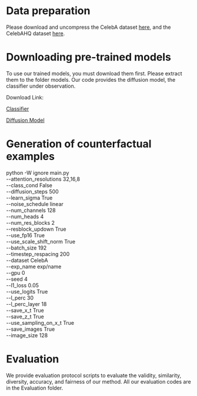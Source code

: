 # **Data preparation**
Please download and uncompress the CelebA dataset [here](https://mmlab.ie.cuhk.edu.hk/projects/CelebA.html), and the CelebAHQ dataset [here](https://github.com/switchablenorms/CelebAMask-HQ).

# **Downloading pre-trained models**
To use our trained models, you must download them first. Please extract them to the folder models. Our code provides the diffusion model, the classifier under observation.  

Download Link:  

[Classifier](https://drive.google.com/file/d/1OqjWns4NSu6AiKkOnpUOjUHzA8sQlaOA/view)  

[Diffusion Model](https://drive.google.com/file/d/17iB1aL4xctDukov-OIDuKqZdQ9YB1ZQz/view)  


# **Generation of counterfactual examples**
python -W ignore main.py \
    --attention_resolutions 32,16,8 \
    --class_cond False \
    --diffusion_steps 500 \
    --learn_sigma True \
    --noise_schedule linear \
    --num_channels 128 \
    --num_heads 4 \
    --num_res_blocks 2 \
    --resblock_updown True \
    --use_fp16 True \
    --use_scale_shift_norm True \
    --batch_size 192 \
    --timestep_respacing 200  \
    --dataset CelebA \
    --exp_name exp/name \
    --gpu 0 \
    --seed 4 \
    --l1_loss 0.05 \
    --use_logits True \
    --l_perc 30 \
    --l_perc_layer 18 \
    --save_x_t True \
    --save_z_t True\
    --use_sampling_on_x_t True \
    --save_images True \
    --image_size 128

# **Evaluation**
We provide evaluation protocol scripts to evaluate the validity, similarity, diversity, accuracy, and fairness of our method. All our evaluation codes are in the Evaluation folder.
